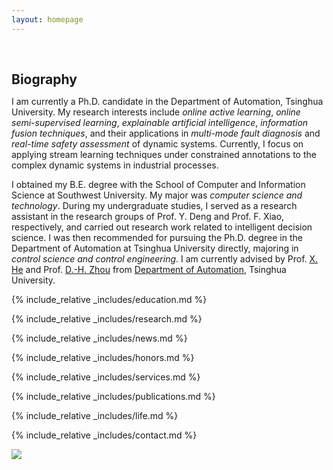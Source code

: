 ```yaml
---
layout: homepage
---
```


<h1 id="about-me"></h1>

<h2 style="margin: 60px 0px 10px;">Biography</h2>

I am currently a Ph.D. candidate in the Department of Automation, Tsinghua University. My research interests include *online active learning*, *online semi-supervised learning*, *explainable artificial intelligence*, *information fusion techniques*, and their applications in *multi-mode fault diagnosis* and *real-time safety assessment* of dynamic systems. Currently, I focus on applying stream learning techniques under constrained annotations to the complex dynamic systems in industrial processes.

I obtained my B.E. degree with the School of Computer and Information Science at Southwest University. My major was *computer science and technology*. During my undergraduate studies, I served as a research assistant in the research groups of Prof. Y. Deng and Prof. F. Xiao, respectively, and carried out research work related to intelligent decision science. I was then recommended for pursuing the Ph.D. degree in the Department of Automation at Tsinghua University directly, majoring in *control science and control engineering*. I am currently advised by Prof. [X. He][3] and Prof. [D.-H. Zhou][4] from [Department of Automation][5], Tsinghua University.


{% include_relative _includes/education.md %}

{% include_relative _includes/research.md %}

{% include_relative _includes/news.md %}

{% include_relative _includes/honors.md %}

{% include_relative _includes/services.md %}

{% include_relative _includes/publications.md %}

{% include_relative _includes/life.md %}

{% include_relative _includes/contact.md %}


<a href='https://clustrmaps.com/site/1bwks'  title='Visit tracker'><img src='//clustrmaps.com/map_v2.png?cl=ffffff&w=300&t=m&d=LGj6RE6LhpFSSVGleEqnCwQSYhx0OfZ_k_oaTnm3L_g&co=56b0f0&ct=ffffff'/></a>

[1]:	https://scholar.google.com/citations?user=Zuhod6sAAAAJ&hl=zh-CN&oi=ao
[2]:	http://www.cse.cqu.edu.cn/info/2095/5902.htm
[3]:	https://www.au.tsinghua.edu.cn/info/1092/1527.htm
[4]:	https://www.au.tsinghua.edu.cn/info/1110/1582.htm
[5]:	https://www.au.tsinghua.edu.cn/index.htm